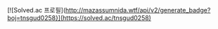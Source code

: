 [![Solved.ac 프로필](http://mazassumnida.wtf/api/v2/generate_badge?boj=tnsgud0258}](https://solved.ac/tnsgud0258)
